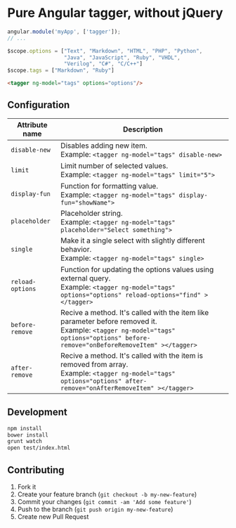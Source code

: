 # Pure Angular tagger, without jQuery

```js
angular.module('myApp', ['tagger']);
// ...

$scope.options = ["Text", "Markdown", "HTML", "PHP", "Python",
                  "Java", "JavaScript", "Ruby", "VHDL",
                  "Verilog", "C#", "C/C++"]
$scope.tags = ["Markdown", "Ruby"]
```


```html
<tagger ng-model="tags" options="options"/>
```

## Configuration


Attribute name  | Description
            ----|---
`disable-new`   | Disables adding new item. <br/> Example: `<tagger ng-model="tags" disable-new>`
`limit`         | Limit number of selected values. <br/> Example: `<tagger ng-model="tags" limit="5">`
`display-fun`   | Function for formatting value. <br/> Example: `<tagger ng-model="tags" display-fun="showName">`
`placeholder`   | Placeholder string. <br/> Example: `<tagger ng-model="tags" placeholder="Select something">`
`single`        | Make it a single select with slightly different behavior. <br/> Example: `<tagger ng-model="tags" single>`
`reload-options`| Function for updating the options values using external query. <br/> Example: `<tagger ng-model="tags" options="options" reload-options="find" ></tagger>`
`before-remove` | Recive a method. It's called with the item like parameter before removed it. <br/> Example: `<tagger ng-model="tags" options="options" before-remove="onBeforeRemoveItem" ></tagger>`
`after-remove` | Recive a method. It's called with the item is removed from array. <br/> Example: `<tagger ng-model="tags" options="options" after-remove="onAfterRemoveItem" ></tagger>`

## Development

```bash
npm install
bower install
grunt watch
open test/index.html
```

## Contributing

1. Fork it
2. Create your feature branch (`git checkout -b my-new-feature`)
3. Commit your changes (`git commit -am 'Add some feature'`)
4. Push to the branch (`git push origin my-new-feature`)
5. Create new Pull Request

